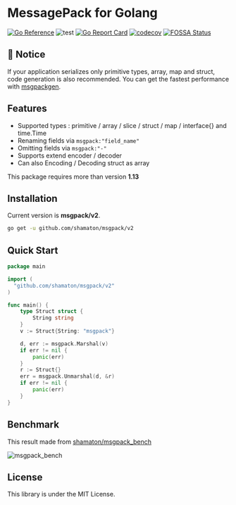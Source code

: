 # MessagePack for Golang

[![Go Reference](https://pkg.go.dev/badge/github.com/shamaton/msgpack.svg)](https://pkg.go.dev/github.com/shamaton/msgpack)
![test](https://github.com/shamaton/msgpack/workflows/test/badge.svg)
[![Go Report Card](https://goreportcard.com/badge/github.com/shamaton/msgpack)](https://goreportcard.com/report/github.com/shamaton/msgpack)
[![codecov](https://codecov.io/gh/shamaton/msgpack/branch/master/graph/badge.svg?token=9PD2JUK5V3)](https://codecov.io/gh/shamaton/msgpack)
[![FOSSA Status](https://app.fossa.com/api/projects/git%2Bgithub.com%2Fshamaton%2Fmsgpack.svg?type=shield)](https://app.fossa.com/projects/git%2Bgithub.com%2Fshamaton%2Fmsgpack?ref=badge_shield)

## 📣 Notice
If your application serializes only primitive types, array, map and struct, code generation is also recommended.
You can get the fastest performance with [msgpackgen](https://github.com/shamaton/msgpackgen).

## Features
* Supported types : primitive / array / slice / struct / map / interface{} and time.Time
* Renaming fields via `msgpack:"field_name"`
* Omitting fields via `msgpack:"-"`
* Supports extend encoder / decoder
* Can also Encoding / Decoding struct as array

This package requires more than  version **1.13**

## Installation

Current version is **msgpack/v2**.
```sh
go get -u github.com/shamaton/msgpack/v2
```

## Quick Start
```go
package main

import (
  "github.com/shamaton/msgpack/v2"
)

func main() {
	type Struct struct {
		String string
	}
	v := Struct{String: "msgpack"}

	d, err := msgpack.Marshal(v)
	if err != nil {
		panic(err)
	}
	r := Struct{}
	err = msgpack.Unmarshal(d, &r)
	if err != nil {
		panic(err)
	}
}
```

## Benchmark
This result made from [shamaton/msgpack_bench](https://github.com/shamaton/msgpack_bench)

![msgpack_bench](https://user-images.githubusercontent.com/4637556/128299009-4823e79b-d70b-4d11-8f35-10a4758dfeca.png)

## License

This library is under the MIT License.

